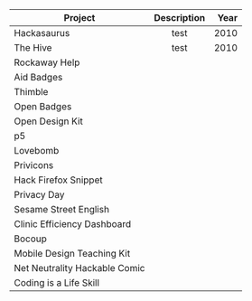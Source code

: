 | Project       | Description   | Year |
| ------------- |:-------------:| -----:|
| Hackasaurus   |    test           |  2010     |
| The Hive      |           test    |    2010   |
| Rockaway Help |                   |       |
| Aid Badges| | |
|Thimble | | 
|Open Badges | |
|Open Design Kit | |
|p5||
|Lovebomb||
|Privicons||
|Hack Firefox Snippet | |
|Privacy Day||
|Sesame Street English||
|Clinic Efficiency Dashboard||
|Bocoup||
|Mobile Design Teaching Kit||
|Net Neutrality Hackable Comic||
|Coding is a Life Skill||



